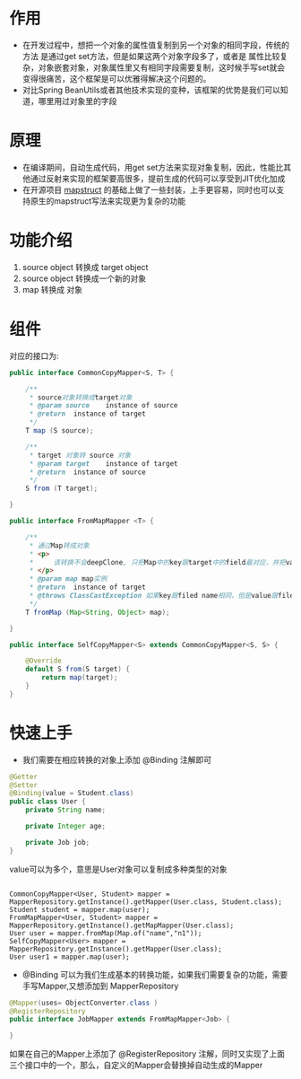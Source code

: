 # 作用
- 在开发过程中，想把一个对象的属性值复制到另一个对象的相同字段，传统的方法 是通过get set方法，但是如果这两个对象字段多了，或者是
属性比较复杂，对象嵌套对象，对象属性里又有相同字段需要复制，这时候手写set就会变得很痛苦，这个框架是可以优雅得解决这个问题的。
- 对比Spring BeanUtils或者其他技术实现的变种，该框架的优势是我们可以知道，哪里用过对象里的字段

# 原理
- 在编译期间，自动生成代码，用get set方法来实现对象复制，因此，性能比其他通过反射来实现的框架要高很多，提前生成的代码可以享受到JIT优化加成
- 在开源项目 [mapstruct](https://github.com/mapstruct/mapstruct) 的基础上做了一些封装，上手更容易，同时也可以支持原生的mapstruct写法来实现更为复杂的功能

# 功能介绍

1. source object 转换成 target object
2. source object 转换成一个新的对象
3. map 转换成 对象

# 组件

对应的接口为:

```java
public interface CommonCopyMapper<S, T> {

    /**
     * source对象转换成target对象
     * @param source    instance of source
     * @return  instance of target
     */
    T map (S source);

    /**
     * target 对象转 source 对象
     * @param target    instance of target
     * @return  instance of source
     */
    S from (T target);

}

public interface FromMapMapper <T> {

    /**
     * 通过Map转成对象
     * <p>
     *     该转换不会deepClone, 只把Map中的key跟target中的field最对应，并把value强转成field类型
     * </p>
     * @param map map实例
     * @return  instance of target
     * @throws ClassCastException 如果key跟filed name相同，但是value跟filed类型不同
     */
    T fromMap (Map<String, Object> map);

}

public interface SelfCopyMapper<S> extends CommonCopyMapper<S, S> {

    @Override
    default S from(S target) {
        return map(target);
    }
}
```

# 快速上手

- 我们需要在相应转换的对象上添加 @Binding 注解即可

```java
@Getter
@Setter
@Binding(value = Student.class)
public class User {
    private String name;

    private Integer age;

    private Job job;
}

```
value可以为多个，意思是User对象可以复制成多种类型的对象

```

CommonCopyMapper<User, Student> mapper = MapperRepository.getInstance().getMapper(User.class, Student.class);
Student student = mapper.map(user);
FromMapMapper<User, Student> mapper = MapperRepository.getInstance().getMapMapper(User.class);
User user = mapper.fromMap(Map.of("name","n1"));
SelfCopyMapper<User> mapper = MapperRepository.getInstance().getMapper(User.class);
User user1 = mapper.map(user);
```

- @Binding 可以为我们生成基本的转换功能，如果我们需要复杂的功能，需要手写Mapper,又想添加到 MapperRepository

```java
@Mapper(uses= ObjectConverter.class )
@RegisterRepository
public interface JobMapper extends FromMapMapper<Job> {

}
```
如果在自己的Mapper上添加了 @RegisterRepository 注解，同时又实现了上面三个接口中的一个，那么，自定义的Mapper会替换掉自动生成的Mapper